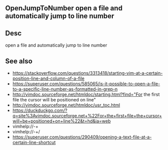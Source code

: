 
<!---
### <beg-file_info>
### document_metadata:
###   - caption: "__blank__"
###     desc: |
###         * AUTO-GENERATED-FILE ;; any direct edits will be lost
###     seeinstead: |
###         *  href="smartpath://mytrybits/t/trytexteditor/txt/blogtef.yaml.txt" find="uuid01rrmy004"
### <end-file_info>
--->

## OpenJumpToNumber         open a file and automatically jump to line number

## Desc
open a file and automatically jump to line number

## See also
* https://stackoverflow.com/questions/3313418/starting-vim-at-a-certain-position-line-and-column-of-a-file
* https://superuser.com/questions/585065/is-it-possible-to-open-a-file-to-a-specific-line-number-as-formatted-in-grep-n
* http://vimdoc.sourceforge.net/htmldoc/starting.html?find="For the first file the cursor will be positioned on line"
* http://vimdoc.sourceforge.net/htmldoc/usr_toc.html
* https://duckduckgo.com/?q=site%3Avimdoc.sourceforge.net+%22For+the+first+file+the+cursor+will+be+positioned+on+line%22&t=hd&ia=web
* vimhelp://-+
* vimhelp://-+/
* https://superuser.com/questions/290409/opening-a-text-file-at-a-certain-line-shortcut


